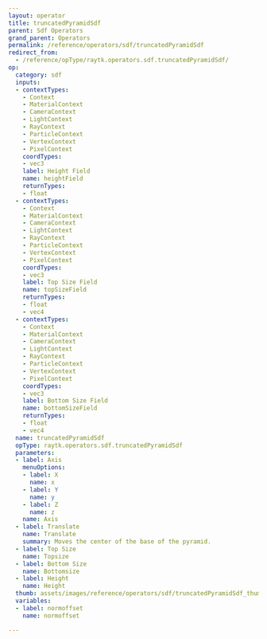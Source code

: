 ```yaml
---
layout: operator
title: truncatedPyramidSdf
parent: Sdf Operators
grand_parent: Operators
permalink: /reference/operators/sdf/truncatedPyramidSdf
redirect_from:
  - /reference/opType/raytk.operators.sdf.truncatedPyramidSdf/
op:
  category: sdf
  inputs:
  - contextTypes:
    - Context
    - MaterialContext
    - CameraContext
    - LightContext
    - RayContext
    - ParticleContext
    - VertexContext
    - PixelContext
    coordTypes:
    - vec3
    label: Height Field
    name: heightField
    returnTypes:
    - float
  - contextTypes:
    - Context
    - MaterialContext
    - CameraContext
    - LightContext
    - RayContext
    - ParticleContext
    - VertexContext
    - PixelContext
    coordTypes:
    - vec3
    label: Top Size Field
    name: topSizeField
    returnTypes:
    - float
    - vec4
  - contextTypes:
    - Context
    - MaterialContext
    - CameraContext
    - LightContext
    - RayContext
    - ParticleContext
    - VertexContext
    - PixelContext
    coordTypes:
    - vec3
    label: Bottom Size Field
    name: bottomSizeField
    returnTypes:
    - float
    - vec4
  name: truncatedPyramidSdf
  opType: raytk.operators.sdf.truncatedPyramidSdf
  parameters:
  - label: Axis
    menuOptions:
    - label: X
      name: x
    - label: Y
      name: y
    - label: Z
      name: z
    name: Axis
  - label: Translate
    name: Translate
    summary: Moves the center of the base of the pyramid.
  - label: Top Size
    name: Topsize
  - label: Bottom Size
    name: Bottomsize
  - label: Height
    name: Height
  thumb: assets/images/reference/operators/sdf/truncatedPyramidSdf_thumb.png
  variables:
  - label: normoffset
    name: normoffset

---
```

